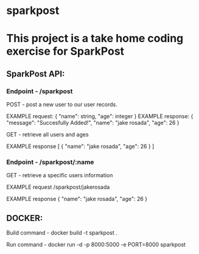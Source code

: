 # sparkpost

This project is a take home coding exercise for SparkPost
=============

SparkPost API:
---------------

### Endpoint - /sparkpost ###
POST - post a new user to our user records. 

EXAMPLE request:
{
  "name": string,
  "age": integer
 }
 EXAMPLE response:
 {
    "message": "Succesfully Added!",
    "name": "jake rosada",
    "age": 26
}
 
 GET - retrieve all users and ages
 
 EXAMPLE response
 [
    {
        "name": "jake rosada",
        "age": 26
    }
]

### Endpoint - /sparkpost/:name ###

GET - retrieve a specific users information

EXAMPLE request
/sparkpost/jakerosada

EXAMPLE response
{
    "name": "jake rosada",
    "age": 26
}

DOCKER:
---------------
Build command - docker build -t sparkpost .

Run command - docker run -d -p 8000:5000 -e PORT=8000 sparkpost
